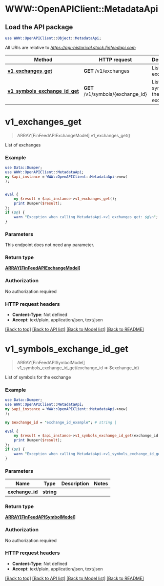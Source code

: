 # WWW::OpenAPIClient::MetadataApi

## Load the API package
```perl
use WWW::OpenAPIClient::Object::MetadataApi;
```

All URIs are relative to *https://api-historical.stock.finfeedapi.com*

Method | HTTP request | Description
------------- | ------------- | -------------
[**v1_exchanges_get**](MetadataApi.md#v1_exchanges_get) | **GET** /v1/exchanges | List of exchanges
[**v1_symbols_exchange_id_get**](MetadataApi.md#v1_symbols_exchange_id_get) | **GET** /v1/symbols/{exchange_id} | List of symbols for the exchange


# **v1_exchanges_get**
> ARRAY[FinFeedAPIExchangeModel] v1_exchanges_get()

List of exchanges

### Example
```perl
use Data::Dumper;
use WWW::OpenAPIClient::MetadataApi;
my $api_instance = WWW::OpenAPIClient::MetadataApi->new(
);


eval {
    my $result = $api_instance->v1_exchanges_get();
    print Dumper($result);
};
if ($@) {
    warn "Exception when calling MetadataApi->v1_exchanges_get: $@\n";
}
```

### Parameters
This endpoint does not need any parameter.

### Return type

[**ARRAY[FinFeedAPIExchangeModel]**](FinFeedAPIExchangeModel.md)

### Authorization

No authorization required

### HTTP request headers

 - **Content-Type**: Not defined
 - **Accept**: text/plain, application/json, text/json

[[Back to top]](#) [[Back to API list]](../README.md#documentation-for-api-endpoints) [[Back to Model list]](../README.md#documentation-for-models) [[Back to README]](../README.md)

# **v1_symbols_exchange_id_get**
> ARRAY[FinFeedAPISymbolModel] v1_symbols_exchange_id_get(exchange_id => $exchange_id)

List of symbols for the exchange

### Example
```perl
use Data::Dumper;
use WWW::OpenAPIClient::MetadataApi;
my $api_instance = WWW::OpenAPIClient::MetadataApi->new(
);

my $exchange_id = "exchange_id_example"; # string | 

eval {
    my $result = $api_instance->v1_symbols_exchange_id_get(exchange_id => $exchange_id);
    print Dumper($result);
};
if ($@) {
    warn "Exception when calling MetadataApi->v1_symbols_exchange_id_get: $@\n";
}
```

### Parameters

Name | Type | Description  | Notes
------------- | ------------- | ------------- | -------------
 **exchange_id** | **string**|  | 

### Return type

[**ARRAY[FinFeedAPISymbolModel]**](FinFeedAPISymbolModel.md)

### Authorization

No authorization required

### HTTP request headers

 - **Content-Type**: Not defined
 - **Accept**: text/plain, application/json, text/json

[[Back to top]](#) [[Back to API list]](../README.md#documentation-for-api-endpoints) [[Back to Model list]](../README.md#documentation-for-models) [[Back to README]](../README.md)

